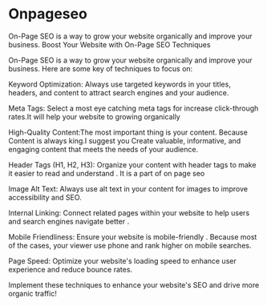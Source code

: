 # Onpageseo
  On-Page SEO is a way to grow your website organically and improve your business. 
Boost Your Website with On-Page SEO Techniques 

On-Page SEO is a way to grow your website organically and improve your business. Here are some key of techniques to focus on:

Keyword Optimization:  Always use targeted keywords in your titles, headers, and content to attract search engines and your audience.

Meta Tags: Select a most eye catching meta tags for increase click-through rates.It will help your website to growing organically

High-Quality Content:The most important thing is your content. Because Content is always king.I suggest you  Create valuable, informative, and engaging content that meets the needs of your audience.

Header Tags (H1, H2, H3): Organize your content with header tags to make it easier to read and understand . It is a part of on page seo 

Image Alt Text: Always use alt text in your content for images to improve accessibility and SEO.

Internal Linking: Connect related pages within your website to help users and search engines navigate better .

Mobile Friendliness: Ensure your website is mobile-friendly . Because most of the cases, your viewer use phone and rank higher on mobile searches.

Page Speed: Optimize your website's loading speed to enhance user experience and reduce bounce rates.

Implement these techniques to enhance your website's SEO and drive more organic traffic! 
